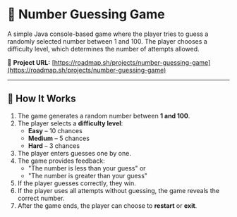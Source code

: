 # 🎯 Number Guessing Game

A simple Java console-based game where the player tries to guess a randomly selected number between 1 and 100. The player chooses a difficulty level, which determines the number of attempts allowed.

🔗 **Project URL:** [https://roadmap.sh/projects/number-guessing-game](https://roadmap.sh/projects/number-guessing-game)

---
## 🧠 How It Works

1. The game generates a random number between **1 and 100**.
2. The player selects a **difficulty level**:
   - **Easy** – 10 chances
   - **Medium** – 5 chances
   - **Hard** – 3 chances
3. The player enters guesses one by one.
4. The game provides feedback:
   - "The number is less than your guess" or
   - "The number is greater than your guess"
5. If the player guesses correctly, they win.
6. If the player uses all attempts without guessing, the game reveals the correct number.
7. After the game ends, the player can choose to **restart** or **exit**.

